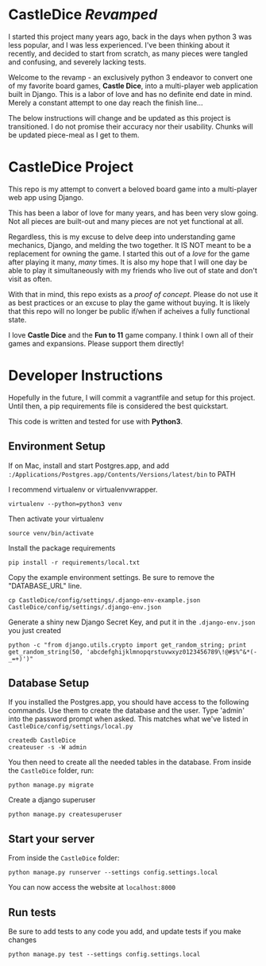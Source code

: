 # CastleDice _Revamped_

I started this project many years ago, back in the days when python 3 was less popular, and I was
less experienced.  I've been thinking about it recently, and decided to start from scratch, as many
pieces were tangled and confusing, and severely lacking tests.

Welcome to the revamp - an exclusively python 3 endeavor to convert one of my favorite board games,
**Castle Dice**, into a multi-player web application built in Django.  This is a labor of love and
has no definite end date in mind.  Merely a constant attempt to one day reach the finish line...

The below instructions will change and be updated as this project is transitioned.  I do not
promise their accuracy nor their usability.  Chunks will be updated piece-meal as I get to them.

# CastleDice Project

This repo is my attempt to convert a beloved board game into a multi-player web app using Django.

This has been a labor of love for many years, and has been very slow going.  Not all pieces are built-out and many pieces are not yet functional at all.

Regardless, this is my excuse to delve deep into understanding game mechanics, Django, and melding the two together.  It IS NOT meant to be a replacement for owning the game.  I started this out of a _love_ for the game after playing it many, _many_ times.  It is also my hope that I will one day be able to play it simultaneously with my friends who live out of state and don't visit as often.

With that in mind, this repo exists as a _proof of concept_.  Please do not use it as best practices or an excuse to play the game without buying.  It is likely that this repo will no longer be public if/when if acheives a fully functional state.

I love **Castle Dice** and the **Fun to 11** game company.  I think I own all of their games and expansions.  Please support them directly!

# Developer Instructions

Hopefully in the future, I will commit a vagrantfile and setup for this project.  Until then, a pip requirements file is considered the best quickstart.

This code is written and tested for use with **Python3**.

## Environment Setup

If on Mac, install and start Postgres.app, and add `:/Applications/Postgres.app/Contents/Versions/latest/bin` to PATH

I recommend virtualenv or virtualenvwrapper.
```
virtualenv --python=python3 venv
```

Then activate your virtualenv

```
source venv/bin/activate
```

Install the package requirements

```
pip install -r requirements/local.txt
```

Copy the example environment settings.  Be sure to remove the "DATABASE_URL" line.

```
cp CastleDice/config/settings/.django-env-example.json CastleDice/config/settings/.django-env.json 
```

Generate a shiny new Django Secret Key, and put it in the `.django-env.json` you just created

```
python -c "from django.utils.crypto import get_random_string; print get_random_string(50, 'abcdefghijklmnopqrstuvwxyz0123456789\!@#$%^&*(-_=+)')"
```

## Database Setup

If you installed the Postgres.app, you should have access to the following commands.  Use them to create the database and the user.  Type 'admin' into the password prompt when asked. This matches what we've listed in `CastleDice/config/settings/local.py`

```
createdb CastleDice
createuser -s -W admin
```

You then need to create all the needed tables in the database. From inside the `CastleDice` folder, run:

```
python manage.py migrate
```

Create a django superuser

```
python manage.py createsuperuser
```

## Start your server

From inside the `CastleDice` folder:

```
python manage.py runserver --settings config.settings.local
```

You can now access the website at `localhost:8000`

## Run tests

Be sure to add tests to any code you add, and update tests if you make changes

```
python manage.py test --settings config.settings.local
```
